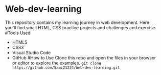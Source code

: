 # Web-dev-learning
This repository contains my learning journey in web development. Here you'll find small HTML, CSS practice projects and challenges and exercise
#Tools Used
- HTML5
- CSS3
- Visual Studio Code
- GitHub
#How to Use
Clone this repo and open the files in your browser or editor to explore the examples.
``` git clone https://github.com/Sami21234/Web-dev-learning.git ```
